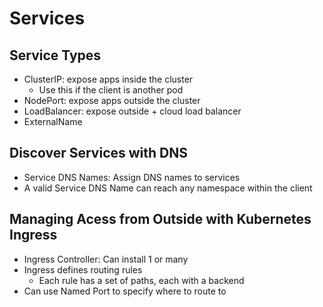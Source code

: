 # Services

## Service Types
- ClusterIP: expose apps inside the cluster
  - Use this if the client is another pod
- NodePort: expose apps outside the cluster
- LoadBalancer: expose outside + cloud load balancer
- ExternalName

## Discover Services with DNS
- Service DNS Names: Assign DNS names to services
- A valid Service DNS Name can reach any namespace within the client

## Managing Acess from Outside with Kubernetes Ingress
- Ingress Controller: Can install 1 or many
- Ingress defines routing rules
  - Each rule has a set of paths, each with a backend
- Can use Named Port to specify where to route to